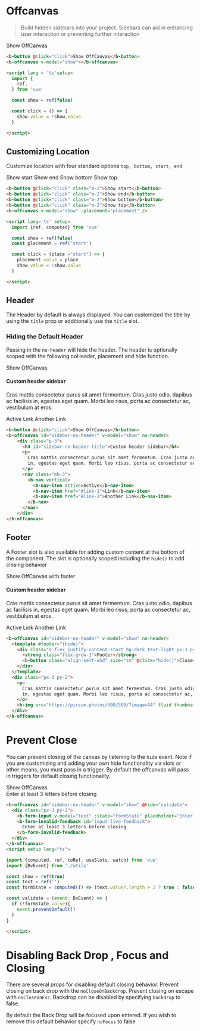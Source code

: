 # Offcanvas

> Build hidden sidebars into your project. Sidebars can aid in enhancing user interaction or preventing further interaction

<ClientOnly>
  <b-card>
    <b-button @click="click">Show OffCanvas</b-button>
    <b-offcanvas v-model="show" />
  </b-card>
</ClientOnly>

```html
<b-button @click="click">Show OffCanvas</b-button>
<b-offcanvas v-model="show"></b-offcanvas>

<script lang = 'ts'setup>
  import {
    ref,
  } from 'vue'

  const show = ref(false)

  const click = () => {
    show.value = !show.value
  }

</script>
```

## Customizing Location

Customize location with four standard options `top, bottom, start, end`

<ClientOnly>
  <b-card>
    <b-button @click="clickTwo('start')" class="m-2">Show start</b-button>
    <b-button @click="clickTwo('end')" class="m-2">Show end</b-button>
    <b-button @click="clickTwo('bottom')" class="m-2">Show bottom</b-button>
    <b-button @click="clickTwo('top')" class="m-2">Show top</b-button>
    <b-offcanvas v-model="show2" :placement="placement" />
  </b-card>
</ClientOnly>

```html
<b-button @click="click" class="m-2">Show start</b-button>
<b-button @click="click" class="m-2">Show end</b-button>
<b-button @click="click" class="m-2">Show bottom</b-button>
<b-button @click="click" class="m-2">Show top</b-button>
<b-offcanvas v-model="show" :placement="placement" />

<script lang='ts' setup>
  import {ref, computed} from 'vue'

  const show = ref(false)
  const placement = ref('start')

  const click = (place ="start") => {
    placement.value = place
    show.value = !show.value
  }

</script>

```
## Header
The Header by default is always displayed. You can customized the title by using the 
`title` prop or additionally use the `title` slot.

### Hiding the Default Header
Passing in the `no-header` will hide the header.  The header is optionally scoped with the following
noHeader, placement and hide function.

<ClientOnly>
  <b-card>
    <b-button @click="clickThree" class="m-2">Show OffCanvas</b-button>
    <b-offcanvas v-model="show3">
      <div class="p-3">
        <h4 id="sidebar-no-header-title">Custom header sidebar</h4>
        <p>
          Cras mattis consectetur purus sit amet fermentum. Cras justo odio, dapibus ac facilisis
          in, egestas eget quam. Morbi leo risus, porta ac consectetur ac, vestibulum at eros.
        </p>
        <nav class="mb-3">
          <b-nav vertical>
            <b-nav-item active>Active</b-nav-item>
            <b-nav-item href="#link-1">Link</b-nav-item>
            <b-nav-item href="#link-2">Another Link</b-nav-item>
          </b-nav>
        </nav>
      </div>
    </b-offcanvas>
  </b-card>
</ClientOnly>



```html
<b-button @click="click">Show OffCanvas</b-button>
<b-offcanvas id="sidebar-no-header" v-model="show" no-header>
    <div class="p-3">
      <h4 id="sidebar-no-header-title">Custom header sidebar</h4>
      <p>
        Cras mattis consectetur purus sit amet fermentum. Cras justo odio, dapibus ac facilisis
        in, egestas eget quam. Morbi leo risus, porta ac consectetur ac, vestibulum at eros.
      </p>
      <nav class="mb-3">
        <b-nav vertical>
          <b-nav-item active>Active</b-nav-item>
          <b-nav-item href="#link-1">Link</b-nav-item>
          <b-nav-item href="#link-2">Another Link</b-nav-item>
        </b-nav>
      </nav>
    </div>
</b-offcanvas>
```
## Footer
A Footer slot is also available for adding custom content at the bottom of the component.
The slot is optionally scoped including the `hide()` to add closing behavior

<ClientOnly>
<b-card>
    <b-button @click="clickFour" class="m-2">Show OffCanvas with footer</b-button>
</b-card>
 <b-offcanvas id="sidebar-no-header" v-model="show4" no-header>
       <template #footer="{hide}">
          <div class="d-flex justify-content-start bg-dark text-light px-3 py-2">
            <strong class="flex-grow-1">Footer</strong>
            <b-button class="align-self-end" size="sm" @click="hide()">Close</b-button>
          </div>
        </template>
      <div class="p-3">
        <h4 id="sidebar-no-header-title">Custom header sidebar</h4>
        <p>
          Cras mattis consectetur purus sit amet fermentum. Cras justo odio, dapibus ac facilisis
          in, egestas eget quam. Morbi leo risus, porta ac consectetur ac, vestibulum at eros.
        </p>
        <nav class="mb-3">
          <b-nav vertical>
            <b-nav-item active>Active</b-nav-item>
            <b-nav-item href="#link-1">Link</b-nav-item>
            <b-nav-item href="#link-2">Another Link</b-nav-item>
          </b-nav>
        </nav>
      </div>
  </b-offcanvas>
</ClientOnly>


```html
<b-offcanvas id="sidebar-no-header" v-model="show" no-header>
  <template #footer="{hide}">
    <div class="d-flex justify-content-start bg-dark text-light px-3 py-2">
      <strong class="flex-grow-1">Footer</strong>
      <b-button class="align-self-end" size="sm" @click="hide()">Close</b-button>
    </div>
  </template>
  <div class="px-3 py-2">
    <p>
      Cras mattis consectetur purus sit amet fermentum. Cras justo odio, dapibus ac facilisis
      in, egestas eget quam. Morbi leo risus, porta ac consectetur ac, vestibulum at eros.
    </p>
    <b-img src="https://picsum.photos/500/500/?image=54" fluid thumbnail />
  </div>
</b-offcanvas>
```

# Prevent Close
You can prevent closing of the canvas by listening to the `hide` event.
Note if you are customizing and adding your own hide functionality via slots
or other means, you must pass in a trigger. By default the offcanvas will 
pass in triggers for default closing functionality.

<ClientOnly>
    <b-card>
        <b-button @click="clickFive" class="m-2">Show OffCanvas</b-button>
    </b-card>
    <b-offcanvas id="sidebar-no-header" v-model="show5" @hide="validate">
        <div class="px-3 py-2">
          <b-form-input v-model="text" :state="formState" placeholder="Enter your name" />
          <b-form-invalid-feedback id="input-live-feedback">
            Enter at least 3 letters before closing
          </b-form-invalid-feedback>
        </div>
      </b-offcanvas>
</ClientOnly>


```html
<b-offcanvas id="sidebar-no-header" v-model="show" @hide="validate">
  <div class="px-3 py-2">
    <b-form-input v-model="text" :state="formState" placeholder="Enter your name" />
    <b-form-invalid-feedback id="input-live-feedback">
      Enter at least 3 letters before closing
    </b-form-invalid-feedback>
  </div>
</b-offcanvas>
<script setup lang="ts">

import {computed, ref, toRef, useSlots, watch} from 'vue'
import {BvEvent} from './utils'

const show = ref(true)
const text = ref('')
const formState = computed(() => (text.value?.length > 2 ? true : false))

const validate = (event: BvEvent) => {
  if (!formState.value){
    event.preventDefault()
  }
}

</script>
```

# Disabling Back Drop , Focus and Closing
There are several props for disabling default closing behavior.
Prevent closing on back drop with the `noCloseOnBackdrop`. Prevent
closing on  escape with `noCloseOnEsc`. Backdrop can be disabled
by specifying `backdrop` to false.

By default the Back Drop will be focused upon entered. If you wish to remove
this default behavior specify `noFocus` to false


<ClientOnly>
  <ComponentReference></ComponentReference>
</ClientOnly>

<script lang='ts' setup>
  import {ref, computed} from 'vue'

  const show = ref(false)
  const show2 = ref(false)
  const show3 = ref(false)
  const show4 = ref(false)

  const placement = ref('start')

  const click = () => {
    show.value = !show.value
  }

   const clickTwo = (place ="start") => {
    placement.value = place
    show2.value = !show2.value
  }

  const clickThree= () =>{
    show3.value = !show3.value
  }

  const clickFour= () =>{
    show4.value = !show4.value
  }

  const clickFive= () =>{
    show5.value = !show5.value
  }


const text = ref('')
const formState = computed(() => (text.value?.length > 2 ? true : false))

  const validate = (event: BvEvent) => {
  if (!formState.value){
    event.preventDefault()
  }
}

</script>
